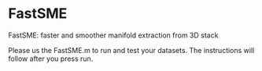 # FastSME
FastSME:  faster and smoother manifold extraction from 3D stack

Please us the FastSME.m to run and test your datasets. The instructions will follow after you press run.
